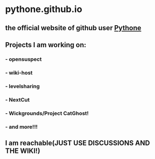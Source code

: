 # pythone.github.io
## the official website of github user [Pythone](https://github.com/pythone)
## Projects I am working on:
### - opensuspect
### - wiki-host
### - levelsharing
### - NextCut
### - Wickgrounds/Project CatGhost!
### - and more!!!
## I am reachable(JUST USE DISCUSSIONS AND THE WIKI!)
